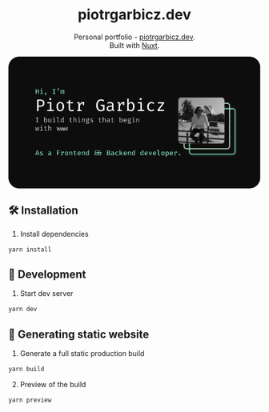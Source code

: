 <h1 align="center">
  piotrgarbicz.dev
</h1>

<p align="center">
  Personal portfolio - <a href="https://piotrgarbicz.dev" target="_blank">piotrgarbicz.dev</a>.<br>Built with <a href="https://nuxt.com/" target="_blank">Nuxt</a>.
</p>

<img align="center" src="./display-image.png"/>

## 🛠 Installation

1. Install dependencies

  ```sh
  yarn install
  ```

## 🚀 Development

1. Start dev server

  ```sh
  yarn dev
  ```

## 🚀 Generating static website

1. Generate a full static production build

  ```sh
  yarn build
  ```

2. Preview of the build

  ```sh
  yarn preview
  ```
